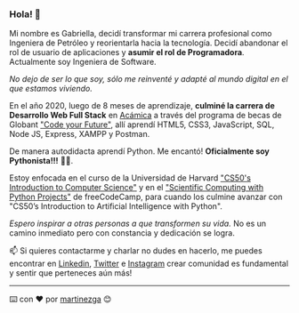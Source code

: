 ### Hola! 👋

Mi nombre es Gabriella, decidí transformar mi carrera profesional como Ingeniera de Petróleo y reorientarla hacia la tecnología. Decidí abandonar el rol de usuario de aplicaciones y **asumir el rol de Programadora**. Actualmente soy Ingeniera de Software.

_No dejo de ser lo que soy, sólo me reinventé y adapté al mundo digital en el que estamos viviendo._ 

En el año 2020, luego de 8 meses de aprendizaje, **culminé la carrera de Desarrollo Web Full Stack** en [Acámica](https://www.acamica.com/desarrollo-web-full-stack) a través del programa de becas de Globant ["Code your Future"](https://stayrelevant.globant.com/en/code-future-scholarship-program/), allí aprendí HTML5, CSS3, JavaScript, SQL, Node JS, Express, XAMPP y Postman.

De manera autodidacta aprendí Python. Me encantó! **Oficialmente soy Pythonista!!!** 🐍😄. 

Estoy enfocada en el curso de la Universidad de Harvard ["CS50's Introduction to Computer Science"](https://cs50.harvard.edu) y en el ["Scientific Computing with Python Projects"](https://www.freecodecamp.org/learn/scientific-computing-with-python/scientific-computing-with-python-projects/) de freeCodeCamp, para cuando los culmine avanzar con "CS50’s Introduction to Artificial Intelligence with Python".

_Espero inspirar a otras personas a que transformen su vida._ No es un camino inmediato pero con constancia y dedicación se logra. 

📫 Si quieres contactarme y charlar no dudes en hacerlo, me puedes encontrar en [Linkedin](https://www.linkedin.com/in/gabriella-martinez-viloria), [Twitter](https://twitter.com/martinezgapro) e [Instagram](https://www.instagram.com/martinezgapro) crear comunidad es fundamental y sentir que perteneces aún más!

---

⌨️ con ❤️ por [martinezga](https://github.com/martinezga) 😊

<!--
**martinezga/martinezga** is a ✨ _special_ ✨ repository because its `README.md` (this file) appears on your GitHub profile.

Here are some ideas to get you started:

- 🔭 I’m currently working on ...
- 🌱 I’m currently learning ...
- 👯 I’m looking to collaborate on ...
- 🤔 I’m looking for help with ...
- 💬 Ask me about ...
- 📫 How to reach me: ...
- 😄 Pronouns: ...
- ⚡ Fun fact: ...
-->

